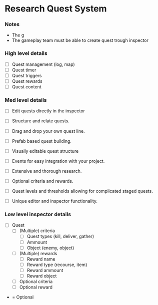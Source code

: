# Research Quest System

### Notes

- The g
- The gameplay team must be able to create quest trough inspector

### High level details

- [ ] Quest management (log, map)
- [ ] Quest timer
- [ ] Quest triggers
- [ ] Quest rewards
- [ ] Quest content

### Med level details

- [ ] Edit quests directly in the inspector
- [ ] Structure and relate quests.
- [ ] Drag and drop your own quest line.
- [ ] Prefab based quest building.
- [ ] Visually editable quest structure
- [ ] Events for easy integration with your project.
- [ ] Extensive and thorough research.
- [ ] Optional criteria and rewards.
- [ ] Quest levels and thresholds allowing for complicated staged quests.
- [ ] Unique editor and inspector functionality.


### Low level inspector details

- [ ] Quest
	- [ ] (Multiple) criteria
		- [ ] Quest types (kill, deliver, gather)
		- [ ] Ammount
		- [ ] Object (enemy, object)
	- [ ] (Multiple) rewards
		- [ ] Reward name
		- [ ] Reward type (recourse, item)
		- [ ] Reward ammount 
		- [ ] Reward object 
	- [ ] Optional criteria
	- [ ] Optional reward
		
* = Optional	
